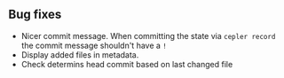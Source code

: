 ## Bug fixes
- Nicer commit message.  When committing the state via `cepler record` the commit message shouldn't have a `!`
- Display added files in metadata.
- Check determins head commit based on last changed file
